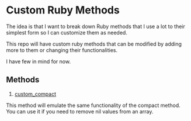 # Custom Ruby Methods

The idea is that I want to break down Ruby methods that I use a lot to their simplest form so I can customize them as needed.

This repo will have custom ruby methods that can be modified by adding more to them or changing their functionalities.

I have few in mind for now.


## Methods

1. [custom_compact](https://github.com/siralomarahmed/custom-ruby-methods/blob/master/methods/custom_compact.rb)

This method will emulate the same functionality of the compact method. You can use it if you need to remove nil values from an array.

